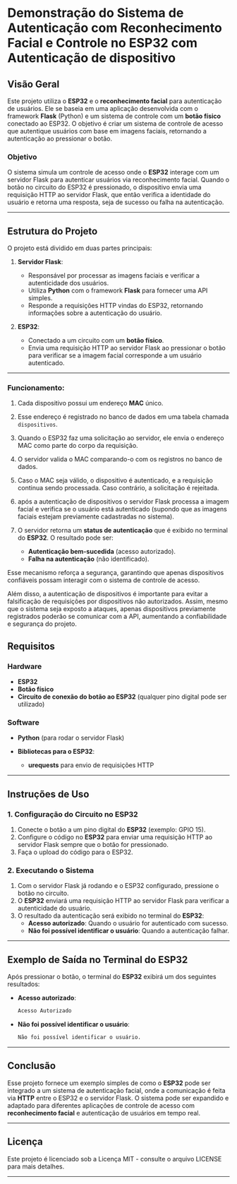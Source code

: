 # Demonstração do Sistema de Autenticação com Reconhecimento Facial e Controle no ESP32 com Autenticação de dispositivo

## Visão Geral

Este projeto utiliza o **ESP32** e o **reconhecimento facial** para autenticação de usuários. Ele se baseia em uma aplicação desenvolvida com o framework **Flask** (Python) e um sistema de controle com um **botão físico** conectado ao ESP32. O objetivo é criar um sistema de controle de acesso que autentique usuários com base em imagens faciais, retornando a autenticação ao pressionar o botão.

### Objetivo

O sistema simula um controle de acesso onde o **ESP32** interage com um servidor Flask para autenticar usuários via reconhecimento facial. Quando o botão no circuito do ESP32 é pressionado, o dispositivo envia uma requisição HTTP ao servidor Flask, que então verifica a identidade do usuário e retorna uma resposta, seja de sucesso ou falha na autenticação.

---

## Estrutura do Projeto

O projeto está dividido em duas partes principais:

1. **Servidor Flask**:
   - Responsável por processar as imagens faciais e verificar a autenticidade dos usuários.
   - Utiliza **Python** com o framework **Flask** para fornecer uma API simples.
   - Responde a requisições HTTP vindas do ESP32, retornando informações sobre a autenticação do usuário.

2. **ESP32**:
   - Conectado a um circuito com um **botão físico**.
   - Envia uma requisição HTTP ao servidor Flask ao pressionar o botão para verificar se a imagem facial corresponde a um usuário autenticado.

---

### Funcionamento:

1. Cada dispositivo possui um endereço **MAC** único.
2. Esse endereço é registrado no banco de dados em uma tabela chamada `dispositivos`.
3. Quando o ESP32 faz uma solicitação ao servidor, ele envia o endereço MAC como parte do corpo da requisição.
4. O servidor valida o MAC comparando-o com os registros no banco de dados.
5. Caso o MAC seja válido, o dispositivo é autenticado, e a requisição continua sendo processada. Caso contrário, a solicitação é rejeitada.

3. após a autenticação de dispositivos o servidor Flask processa a imagem facial e verifica se o usuário está autenticado (supondo que as imagens faciais estejam previamente cadastradas no sistema).

4. O servidor retorna um **status de autenticação** que é exibido no terminal do **ESP32**. O resultado pode ser:
   - **Autenticação bem-sucedida** (acesso autorizado).
   - **Falha na autenticação** (não identificado).


Esse mecanismo reforça a segurança, garantindo que apenas dispositivos confiáveis possam interagir com o sistema de controle de acesso.

Além disso, a autenticação de dispositivos é importante para evitar a falsificação de requisições por dispositivos não autorizados. Assim, mesmo que o sistema seja exposto a ataques, apenas dispositivos previamente registrados poderão se comunicar com a API, aumentando a confiabilidade e segurança do projeto.

## Requisitos

### Hardware

- **ESP32**
- **Botão físico**
- **Circuito de conexão do botão ao ESP32** (qualquer pino digital pode ser utilizado)

### Software

- **Python** (para rodar o servidor Flask)

- **Bibliotecas para o ESP32**:
  - **urequests** para envio de requisições HTTP

---

## Instruções de Uso

### 1. Configuração do Circuito no ESP32

1. Conecte o botão a um pino digital do **ESP32** (exemplo: GPIO 15).
2. Configure o código no **ESP32** para enviar uma requisição HTTP ao servidor Flask sempre que o botão for pressionado.
3. Faça o upload do código para o ESP32.

### 2. Executando o Sistema

1. Com o servidor Flask já rodando e o ESP32 configurado, pressione o botão no circuito.
2. O **ESP32** enviará uma requisição HTTP ao servidor Flask para verificar a autenticidade do usuário.
3. O resultado da autenticação será exibido no terminal do **ESP32**:
   - **Acesso autorizado**: Quando o usuário for autenticado com sucesso.
   - **Não foi possível identificar o usuário**: Quando a autenticação falhar.

---

## Exemplo de Saída no Terminal do ESP32

Após pressionar o botão, o terminal do **ESP32** exibirá um dos seguintes resultados:

- **Acesso autorizado**:
  ```bash
  Acesso Autorizado
  ```

- **Não foi possível identificar o usuário**:
  ```bash
  Não foi possível identificar o usuário.
  ```

---

## Conclusão

Esse projeto fornece um exemplo simples de como o **ESP32** pode ser integrado a um sistema de autenticação facial, onde a comunicação é feita via **HTTP** entre o ESP32 e o servidor Flask. O sistema pode ser expandido e adaptado para diferentes aplicações de controle de acesso com **reconhecimento facial** e autenticação de usuários em tempo real.

---

## Licença

Este projeto é licenciado sob a Licença MIT - consulte o arquivo LICENSE para mais detalhes.

---
